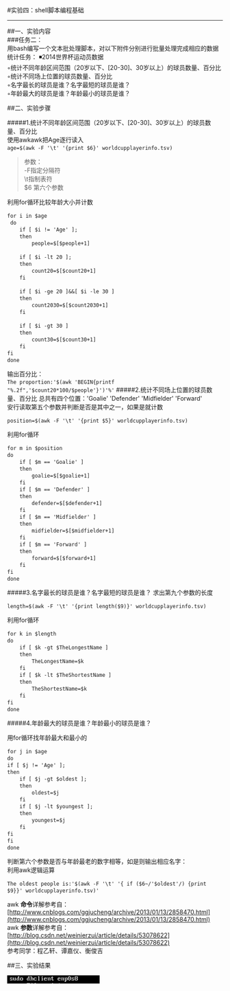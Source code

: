 #实验四：shell脚本编程基础

----------
##一、实验内容  
###任务二：  
用bash编写一个文本批处理脚本，对以下附件分别进行批量处理完成相应的数据统计任务： ◾2014世界杯运动员数据  
◦统计不同年龄区间范围（20岁以下、[20-30]、30岁以上）的球员数量、百分比  
◦统计不同场上位置的球员数量、百分比  
◦名字最长的球员是谁？名字最短的球员是谁？  
◦年龄最大的球员是谁？年龄最小的球员是谁？ 

##二、实验步骤

#####1.统计不同年龄区间范围（20岁以下、[20-30]、30岁以上）的球员数量、百分比  
使用awkawk把Age逐行读入  
`age=$(awk -F '\t' '{print $6}' worldcupplayerinfo.tsv)`  
> 参数：  
> -F指定分隔符  
> \t指制表符  
> $6 第六个参数

利用for循环比较年龄大小并计数 

    for i in $age
     do
    	if [ $i != 'Age' ];
    	then
   			people=$[$people+1]
   		
		if [ $i -lt 20 ];
    	then
    		count20=$[$count20+1]
    	fi
    
    	if [ $i -ge 20 ]&&[ $i -le 30 ]
    	then
    		count2030=$[$count2030+1]
    	fi
    
    	if [ $i -gt 30 ]
    	then
    		count30=$[$count30+1]
    	fi
    fi
    done
输出百分比：  
    `The proportion:'$(awk 'BEGIN{printf "%.2f",'$count20*100/$people'}')'%'`
#####2.统计不同场上位置的球员数量、百分比
总共有四个位置：'Goalie'  'Defender' 'Midfielder' 'Forward'   
安行读取第五个参数并判断是否是其中之一，如果是就计数   
    
    position=$(awk -F '\t' '{print $5}' worldcupplayerinfo.tsv)  
    

利用for循环  

    for m in $position
    do
    	if [ $m == 'Goalie' ]
    	then
    		goalie=$[$goalie+1]
    	fi
    	if [ $m == 'Defender' ]
    	then
    		defender=$[$defender+1]
    	fi
    	if [ $m == 'Midfielder' ]
    	then
    		midfielder=$[$midfielder+1]
    	fi
    	if [ $m == 'Forward' ]
    	then
    		forward=$[$forward+1]
    	fi
	fi
    done


#####3.名字最长的球员是谁？名字最短的球员是谁？
求出第九个参数的长度  

    length=$(awk -F '\t' '{print length($9)}' worldcupplayerinfo.tsv)
  
利用for循环  
    
    for k in $length
    do
    	if [ $k -gt $TheLongestName ]
    	then
    		TheLongestName=$k
    	fi
    	if [ $k -lt $TheShortestName ]
    	then
    		TheShortestName=$k
    	fi
    fi
    done

#####4.年龄最大的球员是谁？年龄最小的球员是谁？  

用for循环找年龄最大和最小的
  
    for j in $age
    do
    if [ $j != 'Age' ];
    then
    	if [ $j -gt $oldest ];
    	then
    		oldest=$j
    	fi
    	if [ $j -lt $youngest ];
   		then
    		youngest=$j
   	 	fi
    fi
	fi
    done

判断第六个参数是否与年龄最老的数字相等，如是则输出相应名字：     
利用awk逻辑运算

    The oldest people is:'$(awk -F '\t' '{ if ($6~/'$oldest'/) {print $9}}' worldcupplayerinfo.tsv)'



awk **命令**详解参考自：[http://www.cnblogs.com/ggjucheng/archive/2013/01/13/2858470.html](http://www.cnblogs.com/ggjucheng/archive/2013/01/13/2858470.html)  
awk **参数**详解参考自：[http://blog.csdn.net/weinierzui/article/details/53078622](http://blog.csdn.net/weinierzui/article/details/53078622)  
参考同学：程乙轩、谭嘉仪、衡俊吉  

##三、实验结果

![](/2.png)

